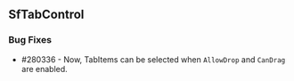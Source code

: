 ## SfTabControl

### Bug Fixes

* \#280336 - Now, TabItems can be selected when `AllowDrop` and `CanDrag` are enabled.
